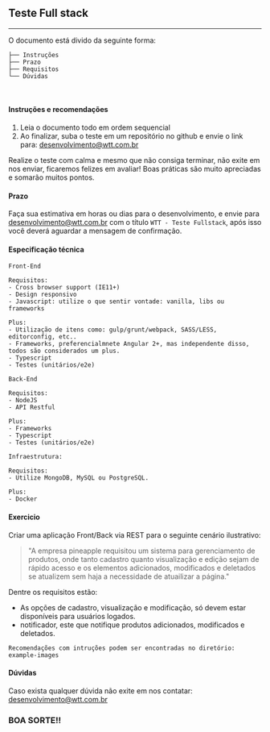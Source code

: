 ## Teste Full stack
---
O documento está divido da seguinte forma:

```
├── Instruções
├── Prazo
├── Requisitos
└── Dúvidas
```

<br>

#### Instruções e recomendações

1. Leia o documento todo em ordem sequencial
2. Ao finalizar, suba o teste em um repositório no github e envie o link para: desenvolvimento@wtt.com.br

Realize o teste com calma e mesmo que não consiga terminar, não exite em nos enviar, ficaremos felizes em avaliar!
Boas práticas são muito apreciadas e somarão muitos pontos.

#### Prazo
Faça sua estimativa em horas ou dias para o desenvolvimento, e envie para desenvolvimento@wtt.com.br com o título `WTT - Teste Fullstack`, após isso você deverá aguardar a mensagem de confirmação.

#### Especificação técnica

```
Front-End

Requisitos:
- Cross browser support (IE11+)
- Design responsivo
- Javascript: utilize o que sentir vontade: vanilla, libs ou frameworks

Plus:
- Utilização de itens como: gulp/grunt/webpack, SASS/LESS, editorconfig, etc..
- Frameworks, preferencialmnete Angular 2+, mas independente disso, todos são considerados um plus.
- Typescript
- Testes (unitários/e2e)
```

```
Back-End

Requisitos:
- NodeJS
- API Restful

Plus:
- Frameworks
- Typescript
- Testes (unitários/e2e)
```

```
Infraestrutura:

Requisitos:
- Utilize MongoDB, MySQL ou PostgreSQL.

Plus:
- Docker
```

#### Exercicio

Criar uma aplicação Front/Back via REST para o seguinte cenário ilustrativo:

> "A empresa pineapple requisitou um sistema para gerenciamento de produtos, onde tanto cadastro quanto visualização e edição sejam de rápido acesso e os elementos adicionados, modificados e deletados se atualizem sem haja a necessidade de atuailizar a página."

Dentre os requisitos estão:
- As opções de cadastro, visualização e modificação, só devem estar disponíveis para usuários logados.
- notificador, este que notifique produtos adicionados, modificados e deletados.

`Recomendações com intruções podem ser encontradas no diretório:
example-images`

#### Dúvidas
Caso exista qualquer dúvida não exite em nos contatar: desenvolvimento@wtt.com.br

### BOA SORTE!!

